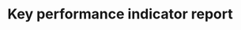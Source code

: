 # Key performance indicator report

<script type="text/javascript" src="https://cdn.bokeh.org/bokeh/release/bokeh-2.4.3.min.js"></script>
<script type="text/javascript" src="https://cdn.bokeh.org/bokeh/release/bokeh-tables-2.4.3.min.js"></script>

<script type="text/javascript">
        (function() {
  const fn = function() {
    Bokeh.safely(function() {
      (function(root) {
        function embed_document(root) {
        const docs_json = '{"a6c00682-dbe4-43ac-9834-347212c1fbc0":{"defs":[],"roots":{"references":[{"attributes":{},"id":"2781","type":"StringEditor"},{"attributes":{},"id":"2655","type":"WheelZoomTool"},{"attributes":{"below":[{"id":"2715"}],"center":[{"id":"2717"},{"id":"2721"}],"height":800,"left":[{"id":"2718"}],"margin":[10,10,10,10],"renderers":[{"id":"2740"},{"id":"2746"},{"id":"2752"},{"id":"2758"},{"id":"2764"}],"sizing_mode":"scale_width","title":{"id":"2706"},"toolbar":{"id":"2729"},"width":1600,"x_range":{"id":"2704"},"x_scale":{"id":"2711"},"y_range":{"id":"2709"},"y_scale":{"id":"2713"}},"id":"2705","subtype":"Figure","type":"Plot"},{"attributes":{"source":{"id":"2561"}},"id":"2765","type":"CDSView"},{"attributes":{"axis":{"id":"2718"},"coordinates":null,"dimension":1,"group":null,"ticker":null},"id":"2721","type":"Grid"},{"attributes":{"source":{"id":"2560"}},"id":"2685","type":"CDSView"},{"attributes":{"overlay":{"id":"2728"}},"id":"2724","type":"BoxZoomTool"},{"attributes":{"axis_label":"Period (ms)","axis_label_text_font_size":"20px","coordinates":null,"formatter":{"id":"3022"},"group":null,"major_label_policy":{"id":"3023"},"major_label_text_font_size":"14px","ticker":{"id":"2719"}},"id":"2718","type":"LinearAxis"},{"attributes":{"coordinates":null,"group":null,"text":"Behavior Planner Jitter Summary 120s","text_font_size":"22px"},"id":"2706","type":"Title"},{"attributes":{},"id":"2846","type":"UnionRenderers"},{"attributes":{},"id":"2711","type":"CategoricalScale"},{"attributes":{"fill_color":{"field":"x","transform":{"id":"2558"}},"line_width":{"value":2},"marker":{"value":"dash"},"size":{"value":25},"x":{"field":"x"},"y":{"field":"high"}},"id":"2755","type":"Scatter"},{"attributes":{"axis":{"id":"2715"},"coordinates":null,"group":null,"ticker":null},"id":"2717","type":"Grid"},{"attributes":{},"id":"2847","type":"Selection"},{"attributes":{"line_alpha":{"value":0.1},"line_width":{"value":2},"x0":{"field":"x"},"x1":{"field":"x"},"y0":{"field":"box_bottom"},"y1":{"field":"low"}},"id":"2738","type":"Segment"},{"attributes":{},"id":"2651","type":"BasicTicker"},{"attributes":{"below":[{"id":"2647"}],"center":[{"id":"2649"},{"id":"2653"}],"height":800,"left":[{"id":"2650"}],"margin":[10,10,10,10],"renderers":[{"id":"2672"},{"id":"2678"},{"id":"2684"},{"id":"2690"},{"id":"2696"}],"sizing_mode":"scale_width","title":{"id":"2638"},"toolbar":{"id":"2661"},"width":1600,"x_range":{"id":"2636"},"x_scale":{"id":"2643"},"y_range":{"id":"2641"},"y_scale":{"id":"2645"}},"id":"2637","subtype":"Figure","type":"Plot"},{"attributes":{"source":{"id":"2561"}},"id":"2741","type":"CDSView"},{"attributes":{"line_alpha":{"value":0.2},"line_width":{"value":2},"x0":{"field":"x"},"x1":{"field":"x"},"y0":{"field":"box_bottom"},"y1":{"field":"low"}},"id":"2739","type":"Segment"},{"attributes":{},"id":"2719","type":"BasicTicker"},{"attributes":{},"id":"2778","type":"StringFormatter"},{"attributes":{"line_alpha":{"value":0.1},"line_width":{"value":2},"x0":{"field":"x"},"x1":{"field":"x"},"y0":{"field":"box_top"},"y1":{"field":"high"}},"id":"2744","type":"Segment"},{"attributes":{"coordinates":null,"data_source":{"id":"2561"},"glyph":{"id":"2737"},"group":null,"hover_glyph":null,"muted_glyph":{"id":"2739"},"nonselection_glyph":{"id":"2738"},"view":{"id":"2741"}},"id":"2740","type":"GlyphRenderer"},{"attributes":{"fill_color":{"field":"x","transform":{"id":"2558"}},"line_width":{"value":2},"marker":{"value":"dash"},"size":{"value":25},"x":{"field":"x"},"y":{"field":"high"}},"id":"2687","type":"Scatter"},{"attributes":{"source":{"id":"2561"}},"id":"2753","type":"CDSView"},{"attributes":{"data":{"box_bottom":{"__ndarray__":"rkfhehSuNkDP91PjpdNgQA==","dtype":"float64","order":"little","shape":[2]},"box_top":{"__ndarray__":"2c73U+NFOEDP91PjpUNjQA==","dtype":"float64","order":"little","shape":[2]},"exe":["autoware_default_prioritized","autoware_default_singlethreaded"],"high":{"__ndarray__":"nMQgsHLIPEB7FK5H4d5kQA==","dtype":"float64","order":"little","shape":[2]},"index":[3,0],"low":{"__ndarray__":"Di2yne8HN0Coxks3iV1gQA==","dtype":"float64","order":"little","shape":[2]},"mean":{"__ndarray__":"JzEIrBx6N0DP91PjpQtiQA==","dtype":"float64","order":"little","shape":[2]},"rmw":["rmw_cyclonedds_cpp","rmw_cyclonedds_cpp"],"std_dev":{"__ndarray__":"Gy/dJAaB6T8AAAAAAIAjQA==","dtype":"float64","order":"little","shape":[2]},"type":["latency","latency"]},"selected":{"id":"2785"},"selection_policy":{"id":"2784"}},"id":"2632","type":"ColumnDataSource"},{"attributes":{},"id":"2956","type":"UnionRenderers"},{"attributes":{"line_alpha":{"value":0.2},"line_width":{"value":2},"x0":{"field":"x"},"x1":{"field":"x"},"y0":{"field":"box_top"},"y1":{"field":"high"}},"id":"2745","type":"Segment"},{"attributes":{},"id":"2654","type":"PanTool"},{"attributes":{},"id":"2648","type":"CategoricalTicker"},{"attributes":{},"id":"2716","type":"CategoricalTicker"},{"attributes":{},"id":"2957","type":"Selection"},{"attributes":{"data":{"box_bottom":{"__ndarray__":"AAAAAAAAAAAAAAAAAAAAAA==","dtype":"float64","order":"little","shape":[2]},"box_top":{"__ndarray__":"AAAAAAAAAAAAAAAAAAAAAA==","dtype":"float64","order":"little","shape":[2]},"exe":["autoware_default_prioritized","autoware_default_singlethreaded"],"high":{"__ndarray__":"AAAAAAAAAAAAAAAAAAAAAA==","dtype":"float64","order":"little","shape":[2]},"index":[4,1],"low":{"__ndarray__":"AAAAAAAAAAAAAAAAAAAAAA==","dtype":"float64","order":"little","shape":[2]},"mean":{"__ndarray__":"AAAAAAAAAAAAAAAAAAAAAA==","dtype":"float64","order":"little","shape":[2]},"rmw":["rmw_cyclonedds_cpp","rmw_cyclonedds_cpp"],"std_dev":{"__ndarray__":"AAAAAAAAAAAAAAAAAAAAAA==","dtype":"float64","order":"little","shape":[2]},"type":["dropped","dropped"]},"selected":{"id":"2847"},"selection_policy":{"id":"2846"}},"id":"2700","type":"ColumnDataSource"},{"attributes":{"coordinates":null,"data_source":{"id":"2560"},"glyph":{"id":"2681"},"group":null,"hover_glyph":null,"muted_glyph":{"id":"2683"},"nonselection_glyph":{"id":"2682"},"view":{"id":"2685"}},"id":"2684","type":"GlyphRenderer"},{"attributes":{"axis_label":"Executors (with RMW)","axis_label_text_font_size":"20px","coordinates":null,"formatter":{"id":"3025"},"group":null,"group_text_font_size":"15px","major_label_orientation":0.19634954084936207,"major_label_policy":{"id":"3026"},"major_label_text_font_size":"14px","ticker":{"id":"2716"}},"id":"2715","type":"CategoricalAxis"},{"attributes":{"fill_color":{"field":"x","transform":{"id":"2558"}},"line_width":{"value":2},"marker":{"value":"dash"},"size":{"value":25},"x":{"field":"x"},"y":{"field":"low"}},"id":"2761","type":"Scatter"},{"attributes":{},"id":"2780","type":"StringFormatter"},{"attributes":{"axis_label":"Executors (with RMW)","axis_label_text_font_size":"20px","coordinates":null,"formatter":{"id":"2891"},"group":null,"group_text_font_size":"15px","major_label_orientation":0.19634954084936207,"major_label_policy":{"id":"2892"},"major_label_text_font_size":"14px","ticker":{"id":"2648"}},"id":"2647","type":"CategoricalAxis"},{"attributes":{"axis":{"id":"2647"},"coordinates":null,"group":null,"ticker":null},"id":"2649","type":"Grid"},{"attributes":{"bottom":{"field":"box_bottom"},"fill_alpha":{"value":0.1},"fill_color":{"field":"x","transform":{"id":"2558"}},"hatch_alpha":{"value":0.1},"line_alpha":{"value":0.1},"top":{"field":"box_top"},"width":{"value":0.2},"x":{"field":"x"}},"id":"2750","type":"VBar"},{"attributes":{},"id":"2777","type":"StringEditor"},{"attributes":{"fill_alpha":{"value":0.2},"fill_color":{"field":"x","transform":{"id":"2558"}},"hatch_alpha":{"value":0.2},"line_alpha":{"value":0.2},"line_width":{"value":2},"marker":{"value":"dash"},"size":{"value":25},"x":{"field":"x"},"y":{"field":"high"}},"id":"2757","type":"Scatter"},{"attributes":{"coordinates":null,"data_source":{"id":"2561"},"glyph":{"id":"2743"},"group":null,"hover_glyph":null,"muted_glyph":{"id":"2745"},"nonselection_glyph":{"id":"2744"},"view":{"id":"2747"}},"id":"2746","type":"GlyphRenderer"},{"attributes":{},"id":"2713","type":"LinearScale"},{"attributes":{},"id":"2779","type":"StringEditor"},{"attributes":{"line_width":{"value":2},"x0":{"field":"x"},"x1":{"field":"x"},"y0":{"field":"box_bottom"},"y1":{"field":"low"}},"id":"2669","type":"Segment"},{"attributes":{"fill_alpha":{"value":0.1},"fill_color":{"field":"x","transform":{"id":"2558"}},"hatch_alpha":{"value":0.1},"line_alpha":{"value":0.1},"line_width":{"value":2},"marker":{"value":"dash"},"size":{"value":25},"x":{"field":"x"},"y":{"field":"low"}},"id":"2762","type":"Scatter"},{"attributes":{},"id":"2772","type":"StringFormatter"},{"attributes":{"axis_label":"Dropped Messages","axis_label_text_font_size":"20px","coordinates":null,"formatter":{"id":"2888"},"group":null,"major_label_policy":{"id":"2889"},"major_label_text_font_size":"14px","ticker":{"id":"2651"}},"id":"2650","type":"LinearAxis"},{"attributes":{"line_width":{"value":2},"x0":{"field":"x"},"x1":{"field":"x"},"y0":{"field":"box_top"},"y1":{"field":"high"}},"id":"2743","type":"Segment"},{"attributes":{},"id":"2773","type":"StringEditor"},{"attributes":{"source":{"id":"2561"}},"id":"2759","type":"CDSView"},{"attributes":{"line_width":{"value":2},"x0":{"field":"x"},"x1":{"field":"x"},"y0":{"field":"box_bottom"},"y1":{"field":"low"}},"id":"2737","type":"Segment"},{"attributes":{},"id":"2722","type":"PanTool"},{"attributes":{},"id":"2784","type":"UnionRenderers"},{"attributes":{"overlay":{"id":"2660"}},"id":"2656","type":"BoxZoomTool"},{"attributes":{"coordinates":null,"data_source":{"id":"2561"},"glyph":{"id":"2749"},"group":null,"hover_glyph":null,"muted_glyph":{"id":"2751"},"nonselection_glyph":{"id":"2750"},"view":{"id":"2753"}},"id":"2752","type":"GlyphRenderer"},{"attributes":{},"id":"2776","type":"StringFormatter"},{"attributes":{"start":0},"id":"2641","type":"DataRange1d"},{"attributes":{"bottom":{"field":"box_bottom"},"fill_alpha":{"value":0.2},"fill_color":{"field":"x","transform":{"id":"2558"}},"hatch_alpha":{"value":0.2},"line_alpha":{"value":0.2},"top":{"field":"box_top"},"width":{"value":0.2},"x":{"field":"x"}},"id":"2751","type":"VBar"},{"attributes":{},"id":"2775","type":"StringEditor"},{"attributes":{},"id":"2645","type":"LinearScale"},{"attributes":{},"id":"2888","type":"BasicTickFormatter"},{"attributes":{},"id":"2785","type":"Selection"},{"attributes":{"coordinates":null,"data_source":{"id":"2561"},"glyph":{"id":"2755"},"group":null,"hover_glyph":null,"muted_glyph":{"id":"2757"},"nonselection_glyph":{"id":"2756"},"view":{"id":"2759"}},"id":"2758","type":"GlyphRenderer"},{"attributes":{"fill_alpha":{"value":0.1},"fill_color":{"field":"x","transform":{"id":"2558"}},"hatch_alpha":{"value":0.1},"line_alpha":{"value":0.1},"line_width":{"value":2},"marker":{"value":"dash"},"size":{"value":25},"x":{"field":"x"},"y":{"field":"high"}},"id":"2756","type":"Scatter"},{"attributes":{},"id":"2723","type":"WheelZoomTool"},{"attributes":{"axis":{"id":"2650"},"coordinates":null,"dimension":1,"group":null,"ticker":null},"id":"2653","type":"Grid"},{"attributes":{},"id":"2889","type":"AllLabels"},{"attributes":{},"id":"2783","type":"StringEditor"},{"attributes":{"source":{"id":"2561"}},"id":"2747","type":"CDSView"},{"attributes":{"coordinates":null,"group":null,"text":"Dropped Messages Summary 120s [FrontLidarDriver/RearLidarDriver -&gt; ObjectCollisionEstimator]","text_font_size":"22px"},"id":"2638","type":"Title"},{"attributes":{"line_alpha":{"value":0.2},"line_width":{"value":2},"x0":{"field":"x"},"x1":{"field":"x"},"y0":{"field":"box_bottom"},"y1":{"field":"low"}},"id":"2671","type":"Segment"},{"attributes":{"callback":null,"tooltips":[["Benchmark","@{exe} [@{rmw}]"],["Average Period (ms)","@{mean}{0.00}"],["Minimum Period (ms)","@{low}{0.00}"],["Maximum Period (ms)","@{high}{0.00}"]]},"id":"2766","type":"HoverTool"},{"attributes":{},"id":"2891","type":"CategoricalTickFormatter"},{"attributes":{"bottom":{"field":"box_bottom"},"fill_color":{"field":"x","transform":{"id":"2558"}},"top":{"field":"box_top"},"width":{"value":0.2},"x":{"field":"x"}},"id":"2749","type":"VBar"},{"attributes":{},"id":"2774","type":"StringFormatter"},{"attributes":{},"id":"2892","type":"AllLabels"},{"attributes":{"start":0},"id":"2709","type":"DataRange1d"},{"attributes":{"line_alpha":{"value":0.2},"line_width":{"value":2},"x0":{"field":"x"},"x1":{"field":"x"},"y0":{"field":"box_top"},"y1":{"field":"high"}},"id":"2677","type":"Segment"},{"attributes":{},"id":"2643","type":"CategoricalScale"},{"attributes":{},"id":"2782","type":"StringFormatter"},{"attributes":{"line_width":{"value":2},"x0":{"field":"x"},"x1":{"field":"x"},"y0":{"field":"box_bottom"},"y1":{"field":"low"}},"id":"2601","type":"Segment"},{"attributes":{"bottom_units":"screen","coordinates":null,"fill_alpha":0.5,"fill_color":"lightgrey","group":null,"left_units":"screen","level":"overlay","line_alpha":1.0,"line_color":"black","line_dash":[4,4],"line_width":2,"right_units":"screen","syncable":false,"top_units":"screen"},"id":"2660","type":"BoxAnnotation"},{"attributes":{"data":{"box_bottom":{"__ndarray__":"AAAAAAAAAAAAAAAAAAAAAA==","dtype":"float64","order":"little","shape":[2]},"box_top":{"__ndarray__":"AAAAAAAAAAAAAAAAAAAAAA==","dtype":"float64","order":"little","shape":[2]},"exe":["autoware_default_prioritized","autoware_default_singlethreaded"],"high":{"__ndarray__":"AAAAAAAAAAAAAAAAAAAAAA==","dtype":"float64","order":"little","shape":[2]},"index":[4,1],"low":{"__ndarray__":"AAAAAAAAAAAAAAAAAAAAAA==","dtype":"float64","order":"little","shape":[2]},"mean":{"__ndarray__":"AAAAAAAAAAAAAAAAAAAAAA==","dtype":"float64","order":"little","shape":[2]},"rmw":["rmw_cyclonedds_cpp","rmw_cyclonedds_cpp"],"std_dev":{"__ndarray__":"AAAAAAAAAAAAAAAAAAAAAA==","dtype":"float64","order":"little","shape":[2]},"type":["dropped","dropped"],"x":[["rmw_cyclonedds_cpp","autoware_default_prioritized"],["rmw_cyclonedds_cpp","autoware_default_singlethreaded"]]},"selected":{"id":"2894"},"selection_policy":{"id":"2893"}},"id":"2560","type":"ColumnDataSource"},{"attributes":{},"id":"2591","type":"HelpTool"},{"attributes":{"line_width":{"value":2},"x0":{"field":"x"},"x1":{"field":"x"},"y0":{"field":"box_top"},"y1":{"field":"high"}},"id":"2675","type":"Segment"},{"attributes":{"fill_alpha":{"value":0.1},"fill_color":{"field":"x","transform":{"id":"2558"}},"hatch_alpha":{"value":0.1},"line_alpha":{"value":0.1},"line_width":{"value":2},"marker":{"value":"dash"},"size":{"value":25},"x":{"field":"x"},"y":{"field":"high"}},"id":"2688","type":"Scatter"},{"attributes":{},"id":"2893","type":"UnionRenderers"},{"attributes":{"data":{"box_bottom":{"__ndarray__":"QWvZtRj/WEC8lpAPegZWQA==","dtype":"float64","order":"little","shape":[2]},"box_top":{"__ndarray__":"o6lDE80AWUDIBz2bVfdbQA==","dtype":"float64","order":"little","shape":[2]},"exe":["autoware_default_prioritized","autoware_default_singlethreaded"],"high":{"__ndarray__":"EoPAyqEFWUAv3SQGgVlhQA==","dtype":"float64","order":"little","shape":[2]},"index":[5,2],"low":{"__ndarray__":"/Knx0k36WEDZzvdT471QQA==","dtype":"float64","order":"little","shape":[2]},"mean":{"__ndarray__":"coqO5PL/WEBCz2bV5/5YQA==","dtype":"float64","order":"little","shape":[2]},"rmw":["rmw_cyclonedds_cpp","rmw_cyclonedds_cpp"],"std_dev":{"__ndarray__":"tiPmo9ZFiz8zxLEubsMnQA==","dtype":"float64","order":"little","shape":[2]},"type":["period","period"],"x":[["rmw_cyclonedds_cpp","autoware_default_prioritized"],["rmw_cyclonedds_cpp","autoware_default_singlethreaded"]]},"selected":{"id":"3028"},"selection_policy":{"id":"3027"}},"id":"2561","type":"ColumnDataSource"},{"attributes":{"factors":[["rmw_cyclonedds_cpp","autoware_default_prioritized"],["rmw_cyclonedds_cpp","autoware_default_singlethreaded"]],"range_padding":0.1},"id":"2568","type":"FactorRange"},{"attributes":{"fill_alpha":{"value":0.2},"fill_color":{"field":"x","transform":{"id":"2558"}},"hatch_alpha":{"value":0.2},"line_alpha":{"value":0.2},"line_width":{"value":2},"marker":{"value":"dash"},"size":{"value":25},"x":{"field":"x"},"y":{"field":"high"}},"id":"2689","type":"Scatter"},{"attributes":{"axis":{"id":"2579"},"coordinates":null,"group":null,"ticker":null},"id":"2581","type":"Grid"},{"attributes":{},"id":"3022","type":"BasicTickFormatter"},{"attributes":{"editor":{"id":"2777"},"field":"low","formatter":{"id":"2776"},"title":"Min"},"id":"2564","type":"TableColumn"},{"attributes":{"callback":null,"tooltips":[["Benchmark","@{exe} [@{rmw}]"],["Average Latency (ms)","@{mean}{0.00}"],["Minimum Latency (ms)","@{low}{0.00}"],["Maximum Latency (ms)","@{high}{0.00}"]]},"id":"2630","type":"HoverTool"},{"attributes":{"coordinates":null,"data_source":{"id":"2560"},"glyph":{"id":"2687"},"group":null,"hover_glyph":null,"muted_glyph":{"id":"2689"},"nonselection_glyph":{"id":"2688"},"view":{"id":"2691"}},"id":"2690","type":"GlyphRenderer"},{"attributes":{},"id":"2580","type":"CategoricalTicker"},{"attributes":{},"id":"2806","type":"AllLabels"},{"attributes":{},"id":"2894","type":"Selection"},{"attributes":{},"id":"2726","type":"ResetTool"},{"attributes":{"coordinates":null,"data_source":{"id":"2561"},"glyph":{"id":"2761"},"group":null,"hover_glyph":null,"muted_glyph":{"id":"2763"},"nonselection_glyph":{"id":"2762"},"view":{"id":"2765"}},"id":"2764","type":"GlyphRenderer"},{"attributes":{},"id":"3023","type":"AllLabels"},{"attributes":{},"id":"2590","type":"ResetTool"},{"attributes":{"fill_alpha":{"value":0.2},"fill_color":{"field":"x","transform":{"id":"2558"}},"hatch_alpha":{"value":0.2},"line_alpha":{"value":0.2},"line_width":{"value":2},"marker":{"value":"dash"},"size":{"value":25},"x":{"field":"x"},"y":{"field":"low"}},"id":"2695","type":"Scatter"},{"attributes":{"fill_color":{"field":"x","transform":{"id":"2558"}},"line_width":{"value":2},"marker":{"value":"dash"},"size":{"value":25},"x":{"field":"x"},"y":{"field":"high"}},"id":"2619","type":"Scatter"},{"attributes":{},"id":"3025","type":"CategoricalTickFormatter"},{"attributes":{"source":{"id":"2559"}},"id":"2611","type":"CDSView"},{"attributes":{},"id":"2657","type":"SaveTool"},{"attributes":{},"id":"3026","type":"AllLabels"},{"attributes":{},"id":"2803","type":"AllLabels"},{"attributes":{},"id":"2658","type":"ResetTool"},{"attributes":{"coordinates":null,"data_source":{"id":"2560"},"glyph":{"id":"2675"},"group":null,"hover_glyph":null,"muted_glyph":{"id":"2677"},"nonselection_glyph":{"id":"2676"},"view":{"id":"2679"}},"id":"2678","type":"GlyphRenderer"},{"attributes":{},"id":"2802","type":"BasicTickFormatter"},{"attributes":{"bottom":{"field":"box_bottom"},"fill_color":{"field":"x","transform":{"id":"2558"}},"top":{"field":"box_top"},"width":{"value":0.2},"x":{"field":"x"}},"id":"2681","type":"VBar"},{"attributes":{"editor":{"id":"2783"},"field":"std_dev","formatter":{"id":"2782"},"title":"Std. Dev."},"id":"2567","type":"TableColumn"},{"attributes":{"line_alpha":{"value":0.2},"line_width":{"value":2},"x0":{"field":"x"},"x1":{"field":"x"},"y0":{"field":"box_top"},"y1":{"field":"high"}},"id":"2609","type":"Segment"},{"attributes":{"source":{"id":"2559"}},"id":"2629","type":"CDSView"},{"attributes":{"axis_label":"Executors (with RMW)","axis_label_text_font_size":"20px","coordinates":null,"formatter":{"id":"2805"},"group":null,"group_text_font_size":"15px","major_label_orientation":0.19634954084936207,"major_label_policy":{"id":"2806"},"major_label_text_font_size":"14px","ticker":{"id":"2580"}},"id":"2579","type":"CategoricalAxis"},{"attributes":{"bottom":{"field":"box_bottom"},"fill_alpha":{"value":0.2},"fill_color":{"field":"x","transform":{"id":"2558"}},"hatch_alpha":{"value":0.2},"line_alpha":{"value":0.2},"top":{"field":"box_top"},"width":{"value":0.2},"x":{"field":"x"}},"id":"2615","type":"VBar"},{"attributes":{},"id":"2727","type":"HelpTool"},{"attributes":{},"id":"3027","type":"UnionRenderers"},{"attributes":{"coordinates":null,"data_source":{"id":"2560"},"glyph":{"id":"2669"},"group":null,"hover_glyph":null,"muted_glyph":{"id":"2671"},"nonselection_glyph":{"id":"2670"},"view":{"id":"2673"}},"id":"2672","type":"GlyphRenderer"},{"attributes":{"editor":{"id":"2781"},"field":"high","formatter":{"id":"2780"},"title":"Max"},"id":"2566","type":"TableColumn"},{"attributes":{"source":{"id":"2559"}},"id":"2617","type":"CDSView"},{"attributes":{},"id":"3028","type":"Selection"},{"attributes":{"bottom":{"field":"box_bottom"},"fill_color":{"field":"x","transform":{"id":"2558"}},"top":{"field":"box_top"},"width":{"value":0.2},"x":{"field":"x"}},"id":"2613","type":"VBar"},{"attributes":{"axis":{"id":"2582"},"coordinates":null,"dimension":1,"group":null,"ticker":null},"id":"2585","type":"Grid"},{"attributes":{"fill_alpha":{"value":0.1},"fill_color":{"field":"x","transform":{"id":"2558"}},"hatch_alpha":{"value":0.1},"line_alpha":{"value":0.1},"line_width":{"value":2},"marker":{"value":"dash"},"size":{"value":25},"x":{"field":"x"},"y":{"field":"low"}},"id":"2694","type":"Scatter"},{"attributes":{},"id":"2583","type":"BasicTicker"},{"attributes":{"source":{"id":"2560"}},"id":"2697","type":"CDSView"},{"attributes":{"fill_alpha":{"value":0.1},"fill_color":{"field":"x","transform":{"id":"2558"}},"hatch_alpha":{"value":0.1},"line_alpha":{"value":0.1},"line_width":{"value":2},"marker":{"value":"dash"},"size":{"value":25},"x":{"field":"x"},"y":{"field":"high"}},"id":"2620","type":"Scatter"},{"attributes":{"end":1,"factors":["rmw_cyclonedds_cpp"],"palette":["#00204C"]},"id":"2558","type":"CategoricalColorMapper"},{"attributes":{"line_alpha":{"value":0.1},"line_width":{"value":2},"x0":{"field":"x"},"x1":{"field":"x"},"y0":{"field":"box_top"},"y1":{"field":"high"}},"id":"2676","type":"Segment"},{"attributes":{"editor":{"id":"2779"},"field":"mean","formatter":{"id":"2778"},"title":"Mean"},"id":"2565","type":"TableColumn"},{"attributes":{},"id":"2805","type":"CategoricalTickFormatter"},{"attributes":{"fill_alpha":{"value":0.2},"fill_color":{"field":"x","transform":{"id":"2558"}},"hatch_alpha":{"value":0.2},"line_alpha":{"value":0.2},"line_width":{"value":2},"marker":{"value":"dash"},"size":{"value":25},"x":{"field":"x"},"y":{"field":"low"}},"id":"2627","type":"Scatter"},{"attributes":{"editor":{"id":"2775"},"field":"rmw","formatter":{"id":"2774"},"title":"RMW"},"id":"2563","type":"TableColumn"},{"attributes":{"factors":[["rmw_cyclonedds_cpp","autoware_default_prioritized"],["rmw_cyclonedds_cpp","autoware_default_singlethreaded"]],"range_padding":0.1},"id":"2704","type":"FactorRange"},{"attributes":{"coordinates":null,"data_source":{"id":"2559"},"glyph":{"id":"2601"},"group":null,"hover_glyph":null,"muted_glyph":{"id":"2603"},"nonselection_glyph":{"id":"2602"},"view":{"id":"2605"}},"id":"2604","type":"GlyphRenderer"},{"attributes":{"coordinates":null,"data_source":{"id":"2559"},"glyph":{"id":"2619"},"group":null,"hover_glyph":null,"muted_glyph":{"id":"2621"},"nonselection_glyph":{"id":"2620"},"view":{"id":"2623"}},"id":"2622","type":"GlyphRenderer"},{"attributes":{},"id":"2589","type":"SaveTool"},{"attributes":{"bottom":{"field":"box_bottom"},"fill_alpha":{"value":0.2},"fill_color":{"field":"x","transform":{"id":"2558"}},"hatch_alpha":{"value":0.2},"line_alpha":{"value":0.2},"top":{"field":"box_top"},"width":{"value":0.2},"x":{"field":"x"}},"id":"2683","type":"VBar"},{"attributes":{"data":{"box_bottom":{"__ndarray__":"1QrT9xquNkCUE+0qpNNgQA==","dtype":"float64","order":"little","shape":[2]},"box_top":{"__ndarray__":"QYF38ulFOEAK3Lqbp0NjQA==","dtype":"float64","order":"little","shape":[2]},"exe":["autoware_default_prioritized","autoware_default_singlethreaded"],"high":{"__ndarray__":"1QloImzIPEB7FK5H4d5kQA==","dtype":"float64","order":"little","shape":[2]},"index":[3,0],"low":{"__ndarray__":"8kHPZtUHN0Coxks3iV1gQA==","dtype":"float64","order":"little","shape":[2]},"mean":{"__ndarray__":"C0YldQJ6N0DP91PjpQtiQA==","dtype":"float64","order":"little","shape":[2]},"rmw":["rmw_cyclonedds_cpp","rmw_cyclonedds_cpp"],"std_dev":{"__ndarray__":"x2ZHqu986T+qQ26GG4AjQA==","dtype":"float64","order":"little","shape":[2]},"type":["latency","latency"],"x":[["rmw_cyclonedds_cpp","autoware_default_prioritized"],["rmw_cyclonedds_cpp","autoware_default_singlethreaded"]]},"selected":{"id":"2808"},"selection_policy":{"id":"2807"}},"id":"2559","type":"ColumnDataSource"},{"attributes":{"fill_color":{"field":"x","transform":{"id":"2558"}},"line_width":{"value":2},"marker":{"value":"dash"},"size":{"value":25},"x":{"field":"x"},"y":{"field":"low"}},"id":"2693","type":"Scatter"},{"attributes":{"source":{"id":"2559"}},"id":"2605","type":"CDSView"},{"attributes":{},"id":"2808","type":"Selection"},{"attributes":{"tools":[{"id":"2654"},{"id":"2655"},{"id":"2656"},{"id":"2657"},{"id":"2658"},{"id":"2659"},{"id":"2698"}]},"id":"2661","type":"Toolbar"},{"attributes":{"source":{"id":"2632"}},"id":"2635","type":"CDSView"},{"attributes":{"source":{"id":"2559"}},"id":"2623","type":"CDSView"},{"attributes":{},"id":"2586","type":"PanTool"},{"attributes":{},"id":"2659","type":"HelpTool"},{"attributes":{"editor":{"id":"2773"},"field":"exe","formatter":{"id":"2772"},"title":"Benchmark"},"id":"2562","type":"TableColumn"},{"attributes":{"line_alpha":{"value":0.1},"line_width":{"value":2},"x0":{"field":"x"},"x1":{"field":"x"},"y0":{"field":"box_bottom"},"y1":{"field":"low"}},"id":"2670","type":"Segment"},{"attributes":{},"id":"2725","type":"SaveTool"},{"attributes":{"coordinates":null,"data_source":{"id":"2559"},"glyph":{"id":"2625"},"group":null,"hover_glyph":null,"muted_glyph":{"id":"2627"},"nonselection_glyph":{"id":"2626"},"view":{"id":"2629"}},"id":"2628","type":"GlyphRenderer"},{"attributes":{"line_alpha":{"value":0.2},"line_width":{"value":2},"x0":{"field":"x"},"x1":{"field":"x"},"y0":{"field":"box_bottom"},"y1":{"field":"low"}},"id":"2603","type":"Segment"},{"attributes":{"overlay":{"id":"2592"}},"id":"2588","type":"BoxZoomTool"},{"attributes":{"bottom":{"field":"box_bottom"},"fill_alpha":{"value":0.1},"fill_color":{"field":"x","transform":{"id":"2558"}},"hatch_alpha":{"value":0.1},"line_alpha":{"value":0.1},"top":{"field":"box_top"},"width":{"value":0.2},"x":{"field":"x"}},"id":"2682","type":"VBar"},{"attributes":{"coordinates":null,"group":null,"text":"Latency Summary 120s [FrontLidarDriver/RearLidarDriver -&gt; ObjectCollisionEstimator]","text_font_size":"22px"},"id":"2570","type":"Title"},{"attributes":{"callback":null,"tooltips":[["Benchmark","@{exe} [@{rmw}]"],["Average Dropped Messages","@{mean}{0.00}"],["Minimum Dropped Messages","@{low}{0.00}"],["Maximum Dropped Messages","@{high}{0.00}"]]},"id":"2698","type":"HoverTool"},{"attributes":{"fill_alpha":{"value":0.2},"fill_color":{"field":"x","transform":{"id":"2558"}},"hatch_alpha":{"value":0.2},"line_alpha":{"value":0.2},"line_width":{"value":2},"marker":{"value":"dash"},"size":{"value":25},"x":{"field":"x"},"y":{"field":"high"}},"id":"2621","type":"Scatter"},{"attributes":{"data":{"box_bottom":{"__ndarray__":"yXa+nxr/WEBYObTIdgZWQA==","dtype":"float64","order":"little","shape":[2]},"box_top":{"__ndarray__":"Rrbz/dQAWUCPwvUoXPdbQA==","dtype":"float64","order":"little","shape":[2]},"exe":["autoware_default_prioritized","autoware_default_singlethreaded"],"high":{"__ndarray__":"EoPAyqEFWUAv3SQGgVlhQA==","dtype":"float64","order":"little","shape":[2]},"index":[5,2],"low":{"__ndarray__":"/Knx0k36WEDZzvdT471QQA==","dtype":"float64","order":"little","shape":[2]},"mean":{"__ndarray__":"Di2yne//WED0/dR46f5YQA==","dtype":"float64","order":"little","shape":[2]},"rmw":["rmw_cyclonedds_cpp","rmw_cyclonedds_cpp"],"std_dev":{"__ndarray__":"ObTIdr6fij/dJAaBlcMnQA==","dtype":"float64","order":"little","shape":[2]},"type":["period","period"]},"selected":{"id":"2957"},"selection_policy":{"id":"2956"}},"id":"2768","type":"ColumnDataSource"},{"attributes":{"below":[{"id":"2579"}],"center":[{"id":"2581"},{"id":"2585"}],"height":800,"left":[{"id":"2582"}],"margin":[10,10,10,10],"renderers":[{"id":"2604"},{"id":"2610"},{"id":"2616"},{"id":"2622"},{"id":"2628"}],"sizing_mode":"scale_width","title":{"id":"2570"},"toolbar":{"id":"2593"},"width":1600,"x_range":{"id":"2568"},"x_scale":{"id":"2575"},"y_range":{"id":"2573"},"y_scale":{"id":"2577"}},"id":"2569","subtype":"Figure","type":"Plot"},{"attributes":{"coordinates":null,"data_source":{"id":"2560"},"glyph":{"id":"2693"},"group":null,"hover_glyph":null,"muted_glyph":{"id":"2695"},"nonselection_glyph":{"id":"2694"},"view":{"id":"2697"}},"id":"2696","type":"GlyphRenderer"},{"attributes":{"start":0},"id":"2573","type":"DataRange1d"},{"attributes":{"source":{"id":"2768"}},"id":"2771","type":"CDSView"},{"attributes":{"fill_alpha":{"value":0.1},"fill_color":{"field":"x","transform":{"id":"2558"}},"hatch_alpha":{"value":0.1},"line_alpha":{"value":0.1},"line_width":{"value":2},"marker":{"value":"dash"},"size":{"value":25},"x":{"field":"x"},"y":{"field":"low"}},"id":"2626","type":"Scatter"},{"attributes":{"tools":[{"id":"2586"},{"id":"2587"},{"id":"2588"},{"id":"2589"},{"id":"2590"},{"id":"2591"},{"id":"2630"}]},"id":"2593","type":"Toolbar"},{"attributes":{"line_alpha":{"value":0.1},"line_width":{"value":2},"x0":{"field":"x"},"x1":{"field":"x"},"y0":{"field":"box_bottom"},"y1":{"field":"low"}},"id":"2602","type":"Segment"},{"attributes":{"axis_label":"Latency (ms)","axis_label_text_font_size":"20px","coordinates":null,"formatter":{"id":"2802"},"group":null,"major_label_policy":{"id":"2803"},"major_label_text_font_size":"14px","ticker":{"id":"2583"}},"id":"2582","type":"LinearAxis"},{"attributes":{"source":{"id":"2560"}},"id":"2673","type":"CDSView"},{"attributes":{"source":{"id":"2560"}},"id":"2679","type":"CDSView"},{"attributes":{"tools":[{"id":"2722"},{"id":"2723"},{"id":"2724"},{"id":"2725"},{"id":"2726"},{"id":"2727"},{"id":"2766"}]},"id":"2729","type":"Toolbar"},{"attributes":{"autosize_mode":"fit_viewport","columns":[{"id":"2562"},{"id":"2563"},{"id":"2564"},{"id":"2565"},{"id":"2566"},{"id":"2567"}],"height":100,"margin":[0,10,10,10],"source":{"id":"2632"},"view":{"id":"2635"},"width":1250},"id":"2633","type":"DataTable"},{"attributes":{},"id":"2577","type":"LinearScale"},{"attributes":{"autosize_mode":"fit_viewport","columns":[{"id":"2562"},{"id":"2563"},{"id":"2564"},{"id":"2565"},{"id":"2566"},{"id":"2567"}],"height":100,"margin":[0,10,10,10],"source":{"id":"2768"},"view":{"id":"2771"},"width":1250},"id":"2769","type":"DataTable"},{"attributes":{"bottom_units":"screen","coordinates":null,"fill_alpha":0.5,"fill_color":"lightgrey","group":null,"left_units":"screen","level":"overlay","line_alpha":1.0,"line_color":"black","line_dash":[4,4],"line_width":2,"right_units":"screen","syncable":false,"top_units":"screen"},"id":"2728","type":"BoxAnnotation"},{"attributes":{"line_alpha":{"value":0.1},"line_width":{"value":2},"x0":{"field":"x"},"x1":{"field":"x"},"y0":{"field":"box_top"},"y1":{"field":"high"}},"id":"2608","type":"Segment"},{"attributes":{"bottom_units":"screen","coordinates":null,"fill_alpha":0.5,"fill_color":"lightgrey","group":null,"left_units":"screen","level":"overlay","line_alpha":1.0,"line_color":"black","line_dash":[4,4],"line_width":2,"right_units":"screen","syncable":false,"top_units":"screen"},"id":"2592","type":"BoxAnnotation"},{"attributes":{"coordinates":null,"data_source":{"id":"2559"},"glyph":{"id":"2613"},"group":null,"hover_glyph":null,"muted_glyph":{"id":"2615"},"nonselection_glyph":{"id":"2614"},"view":{"id":"2617"}},"id":"2616","type":"GlyphRenderer"},{"attributes":{"fill_alpha":{"value":0.2},"fill_color":{"field":"x","transform":{"id":"2558"}},"hatch_alpha":{"value":0.2},"line_alpha":{"value":0.2},"line_width":{"value":2},"marker":{"value":"dash"},"size":{"value":25},"x":{"field":"x"},"y":{"field":"low"}},"id":"2763","type":"Scatter"},{"attributes":{"source":{"id":"2700"}},"id":"2703","type":"CDSView"},{"attributes":{"bottom":{"field":"box_bottom"},"fill_alpha":{"value":0.1},"fill_color":{"field":"x","transform":{"id":"2558"}},"hatch_alpha":{"value":0.1},"line_alpha":{"value":0.1},"top":{"field":"box_top"},"width":{"value":0.2},"x":{"field":"x"}},"id":"2614","type":"VBar"},{"attributes":{},"id":"2807","type":"UnionRenderers"},{"attributes":{"autosize_mode":"fit_viewport","columns":[{"id":"2562"},{"id":"2563"},{"id":"2564"},{"id":"2565"},{"id":"2566"},{"id":"2567"}],"height":100,"margin":[0,10,10,10],"source":{"id":"2700"},"view":{"id":"2703"},"width":1250},"id":"2701","type":"DataTable"},{"attributes":{},"id":"2587","type":"WheelZoomTool"},{"attributes":{},"id":"2575","type":"CategoricalScale"},{"attributes":{"fill_color":{"field":"x","transform":{"id":"2558"}},"line_width":{"value":2},"marker":{"value":"dash"},"size":{"value":25},"x":{"field":"x"},"y":{"field":"low"}},"id":"2625","type":"Scatter"},{"attributes":{"source":{"id":"2560"}},"id":"2691","type":"CDSView"},{"attributes":{"coordinates":null,"data_source":{"id":"2559"},"glyph":{"id":"2607"},"group":null,"hover_glyph":null,"muted_glyph":{"id":"2609"},"nonselection_glyph":{"id":"2608"},"view":{"id":"2611"}},"id":"2610","type":"GlyphRenderer"},{"attributes":{"factors":[["rmw_cyclonedds_cpp","autoware_default_prioritized"],["rmw_cyclonedds_cpp","autoware_default_singlethreaded"]],"range_padding":0.1},"id":"2636","type":"FactorRange"},{"attributes":{"line_width":{"value":2},"x0":{"field":"x"},"x1":{"field":"x"},"y0":{"field":"box_top"},"y1":{"field":"high"}},"id":"2607","type":"Segment"}],"root_ids":["2633","2569","2701","2637","2769","2705"]},"title":"Bokeh Application","version":"2.4.3"}}';
        const render_items = [{"docid":"a6c00682-dbe4-43ac-9834-347212c1fbc0","root_ids":["2633","2569","2701","2637","2769","2705"],"roots":{"2569":"aad23cc5-d673-4b6e-87c9-c6eb245b8675","2633":"63795b80-f17b-4ff8-a85d-c7fda265951e","2637":"35519cd2-e232-4384-be81-41259080ff0a","2701":"3101b288-14f9-4acd-969f-fe5ef6ece2c8","2705":"ba2b113f-42d1-477d-b6e7-aab509e11098","2769":"7f61922d-8a83-4cc1-a7a6-2d630b8ba89a"}}];
        root.Bokeh.embed.embed_items(docs_json, render_items);
        }
        if (root.Bokeh !== undefined) {
          embed_document(root);
        } else {
          let attempts = 0;
          const timer = setInterval(function(root) {
            if (root.Bokeh !== undefined) {
              clearInterval(timer);
              embed_document(root);
            } else {
              attempts++;
              if (attempts > 100) {
                clearInterval(timer);
                console.log("Bokeh: ERROR: Unable to run BokehJS code because BokehJS library is missing");
              }
            }
          }, 10, root)
        }
      })(window);
    });
  };
  if (document.readyState != "loading") fn();
  else document.addEventListener("DOMContentLoaded", fn);
})();
</script>


<div class="bk-root" id="63795b80-f17b-4ff8-a85d-c7fda265951e" data-root-id="2633"></div>
<div class="bk-root" id="aad23cc5-d673-4b6e-87c9-c6eb245b8675" data-root-id="2569"></div>

<div class="bk-root" id="3101b288-14f9-4acd-969f-fe5ef6ece2c8" data-root-id="2701"></div>
<div class="bk-root" id="35519cd2-e232-4384-be81-41259080ff0a" data-root-id="2637"></div>

<div class="bk-root" id="7f61922d-8a83-4cc1-a7a6-2d630b8ba89a" data-root-id="2769"></div>
<div class="bk-root" id="ba2b113f-42d1-477d-b6e7-aab509e11098" data-root-id="2705"></div>